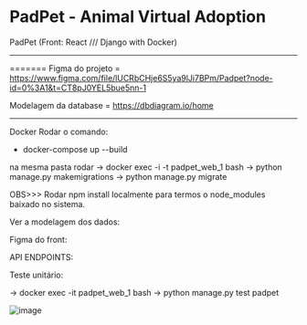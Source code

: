 
# PadPet - Animal Virtual Adoption

PadPet (Front: React /// Django with Docker)

--------------------------
=======
Figma do projeto = https://www.figma.com/file/lUCRbCHje6S5ya9lJi7BPm/Padpet?node-id=0%3A1&t=CT8pJ0YEL5bue5nn-1

Modelagem da database = https://dbdiagram.io/home

--------------------------
Docker
Rodar o comando:
- docker-compose up --build

na mesma pasta rodar 
-> docker exec -i -t padpet_web_1 bash
-> python manage.py makemigrations
-> python manage.py migrate

OBS>>> Rodar npm install localmente para termos o node_modules baixado no sistema.

Ver a modelagem dos dados:

Figma do front:

API
ENDPOINTS:


Teste unitário:

-> docker exec -it padpet_web_1 bash
-> python manage.py test padpet
 



![image](https://user-images.githubusercontent.com/49574770/213442522-479a2aee-5c3f-4913-8004-ed9a5cd08350.png)
